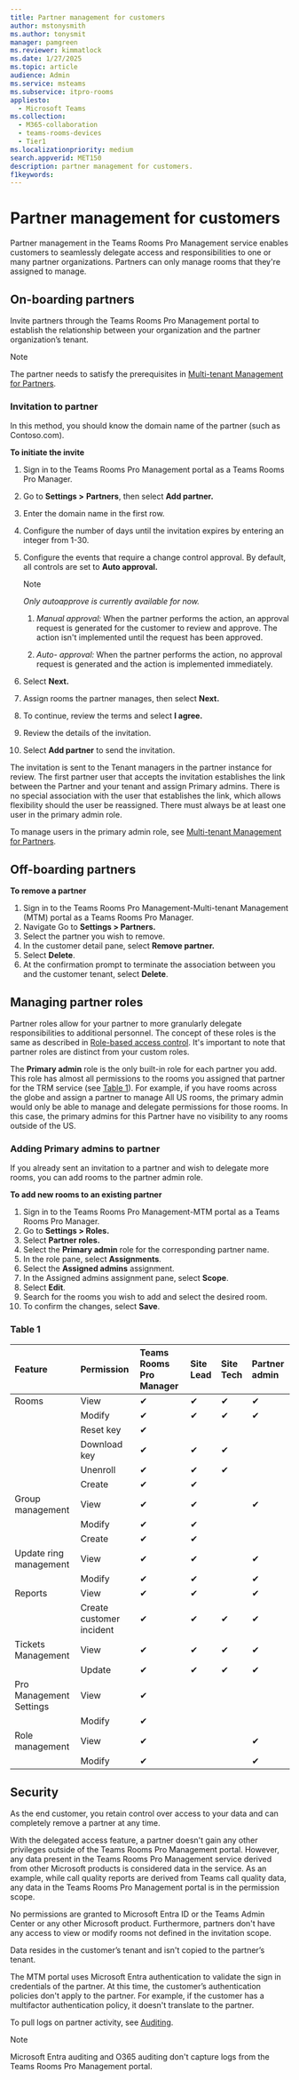 ```yaml
---
title: Partner management for customers
author: mstonysmith
ms.author: tonysmit
manager: pamgreen
ms.reviewer: kimmatlock
ms.date: 1/27/2025
ms.topic: article
audience: Admin
ms.service: msteams
ms.subservice: itpro-rooms
appliesto: 
  - Microsoft Teams
ms.collection: 
  - M365-collaboration
  - teams-rooms-devices
  - Tier1
ms.localizationpriority: medium
search.appverid: MET150
description: partner management for customers.
f1keywords: 
---
```


# Partner management for customers

Partner management in the Teams Rooms Pro Management service enables customers to seamlessly delegate access and responsibilities to one or many partner organizations. Partners can only manage rooms that they're assigned to manage.

## On-boarding partners
   Invite partners through the Teams Rooms Pro Management portal to establish the relationship between your organization and the partner organization’s tenant.

> [!NOTE]
> The partner needs to satisfy the prerequisites in [Multi-tenant Management for Partners](multi-tenant-management-partner.md).

### Invitation to partner

   In this method, you should know the domain name of the partner (such as Contoso.com).

**To initiate the invite** 

1. Sign in to the Teams Rooms Pro Management portal as a Teams Rooms Pro Manager.
1. Go to **Settings >** **Partners**, then select **Add partner.**
1. Enter the domain name in the first row.
1. Configure the number of days until the invitation expires by entering an integer from 1-30.
1. Configure the events that require a change control approval. By default, all controls are set to **Auto approval.**

   > [!NOTE]
   > *Only autoapprove is currently available for now.*
   > 
   >  1.  *Manual approval:* When the partner performs the action, an approval request is generated for the customer to review and approve. The action isn't implemented until the  request has been approved.
   >  
   >  1. *Auto- approval:* When the partner performs the action, no approval request is generated and the action is implemented immediately.
     
1. Select **Next.**
1. Assign rooms the partner manages, then select **Next.**
1. To continue, review the terms and select **I agree.**
1. Review the details of the invitation.
1. Select **Add partner** to send the invitation.

The invitation is sent to the Tenant managers in the partner instance for review. The first partner user that accepts the invitation establishes the link between the Partner and your tenant and assign Primary admins. There is no special association with the user that establishes the link, which allows flexibility should the user be reassigned. There must always be at least one user in the primary admin role.

To manage users in the primary admin role, see [Multi-tenant Management for Partners](multi-tenant-management-partner.md).

## Off-boarding partners

**To remove a partner**

1. Sign in to the Teams Rooms Pro Management-Multi-tenant Management (MTM) portal as a Teams Rooms Pro Manager.
1. Navigate Go to **Settings > Partners.**
1. Select the partner you wish to remove.
1. In the customer detail pane, select **Remove partner.**
1. Select **Delete**. 
1. At the confirmation prompt to terminate the association between you and the customer tenant, select **Delete**.

## Managing partner roles

Partner roles allow for your partner to more granularly delegate responsibilities to additional personnel. The concept of these roles is the same as described in [Role-based access control](rooms-pro-rbac.md). It's important to note that partner roles are distinct from your custom roles. 

The **Primary admin** role is the only built-in role for each partner you add. This role has almost all permissions to the rooms you assigned that partner for the TRM service (see [Table 1](#table-1)). For example, if you have rooms across the globe and assign a partner to manage All US rooms, the primary admin would only be able to manage and delegate permissions for those rooms. In this case, the primary admins for this Partner have no visibility to any rooms outside of the US. 

### Adding Primary admins to partner

If you already sent an invitation to a partner and wish to delegate more rooms, you can add rooms to the partner admin role.

**To add new rooms to an existing partner**

1. Sign in to the Teams Rooms Pro Management-MTM portal as a Teams Rooms Pro Manager.
1. Go to **Settings > Roles.**
1. Select  **Partner roles.** 
1. Select the **Primary admin** role for the corresponding partner name.
1. In the role pane, select **Assignments**.
1. Select the **Assigned admins** assignment.
1. In the Assigned admins assignment pane, select **Scope**.
1. Select **Edit**.
1. Search for the rooms you wish to add and select the desired room.
1. To confirm the changes, select **Save**.

### Table 1

|Feature|Permission|**Teams Rooms Pro Manager**|**Site Lead**|**Site Tech**|**Partner admin**|
| :- | :- | :- | :- | :- | :- |
|Rooms|View| &#10004;|&#10004;|&#10004;|&#10004;|
||Modify|&#10004;|&#10004;|&#10004;|&#10004;|
||Reset key|&#10004;||||
||Download key|&#10004;|&#10004;|&#10004;||
||Unenroll|&#10004;|&#10004;|&#10004;||
||Create |&#10004;|&#10004;|||
|Group management|View|&#10004;|&#10004;||&#10004;|
||Modify|&#10004;|&#10004;|||
||Create |&#10004;|&#10004;|||
|Update ring management|View|&#10004;|&#10004;||&#10004;|
||Modify|&#10004;|&#10004;||&#10004;|
|Reports|View|&#10004;|&#10004;||&#10004;|
||Create customer incident|&#10004;|&#10004;|&#10004;|&#10004;|
|Tickets Management|View|&#10004;|&#10004;|&#10004;|&#10004;|
||Update|&#10004;|&#10004;|&#10004;|&#10004;|
|Pro Management Settings|View|&#10004;||||
||Modify|&#10004;||||
|Role management|View |&#10004;|||&#10004;|
||Modify|&#10004;|||&#10004;|

## Security

As the end customer, you retain control over access to your data and can completely remove a partner at any time. 

With the delegated access feature, a partner doesn't gain any other privileges outside of the Teams Rooms Pro Management portal. However, any data present in the Teams Rooms Pro Management service derived from other Microsoft products is considered data in the service. As an example, while call quality reports are derived from Teams call quality data, any data in the Teams Rooms Pro Management portal is in the permission scope. 

No permissions are granted to Microsoft Entra ID or the Teams Admin Center or any other Microsoft product. Furthermore, partners don't have any access to view or modify rooms not defined in the invitation scope. 

Data resides in the customer’s tenant and isn't copied to the partner’s tenant. 

The MTM portal uses Microsoft Entra authentication to validate the sign in credentials of the partner. At this time, the customer’s authentication policies don't apply to the partner. For example, if the customer has a multifactor authentication policy, it doesn't translate to the partner. 

To pull logs on partner activity, see [Auditing](multi-tenant-auditing.md). 

> [!NOTE]
> Microsoft Entra auditing and O365 auditing don't capture logs from the Teams Rooms Pro Management portal. 

